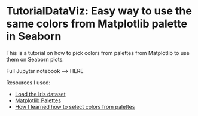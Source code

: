 # TutorialDataViz: Easy way to use the same colors from Matplotlib palette in Seaborn

This is a tutorial on how to pick colors from palettes from Matplotlib to use them on Seaborn plots.

Full Jupyter notebook --> HERE


Resources I used:
- [Load the Iris dataset](https://gist.github.com/srishtis/10d8e8cecfa128ff694bd8846f825135)
- [Matplotlib Palettes](https://matplotlib.org/stable/tutorials/colors/colormaps.html)
- [How I learned how to select colors from palettes](https://stackoverflow.com/questions/66948177/how-can-i-select-a-specific-color-from-matplotlib-colormaps/66953129#66953129?newreg=62bb2e880db74280bb3d826fd612398a)
